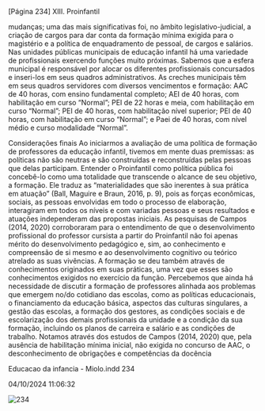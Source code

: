 [Página 234]
XIII. Proinfantil

mudanças; uma das mais significativas foi, no âmbito legislativo-judicial, a criação de cargos para dar conta da formação mínima exigida
para o magistério e a política de enquadramento de pessoal, de cargos
e salários. Nas unidades públicas municipais de educação infantil há
uma variedade de profissionais exercendo funções muito próximas.
Sabemos que a esfera municipal é responsável por alocar os diferentes
profissionais concursados e inseri-los em seus quadros administrativos.
As creches municipais têm em seus quadros servidores com diversos
vencimentos e formação: AAC de 40 horas, com ensino fundamental
completo; AEI de 40 horas, com habilitação em curso “Normal”; PEI de
22 horas e meia, com habilitação em curso “Normal”; PEI de 40 horas,
com habilitação nível superior; PEI de 40 horas, com habilitação em
curso “Normal”; e Paei de 40 horas, com nível médio e curso modalidade “Normal”.

Considerações finais
Ao iniciarmos a avaliação de uma política de formação de professores
da educação infantil, tivemos em mente duas premissas: as políticas
não são neutras e são construídas e reconstruídas pelas pessoas que
delas participam. Entender o Proinfantil como política pública foi concebê-lo como uma totalidade que transcende o alcance de seu objetivo, a formação. Ele traduz as “materialidades que são inerentes à
sua prática em atuação” (Ball, Maguire e Braun, 2016, p. 9), pois as
forças econômicas, sociais, as pessoas envolvidas em todo o processo
de elaboração, interagiram em todos os níveis e com variadas pessoas
e seus resultados e atuações independeram das propostas iniciais.
As pesquisas de Campos (2014, 2020) corroboraram para o entendimento de que o desenvolvimento profissional do professor cursista
a partir do Proinfantil não foi apenas mérito do desenvolvimento pedagógico e, sim, ao conhecimento e compreensão de si mesmo e ao
desenvolvimento cognitivo ou teórico atrelado as suas vivências. A formação se deu também através de conhecimentos originados em suas
práticas, uma vez que esses são conhecimentos exigidos no exercício
da função.
Percebemos que ainda há necessidade de discutir a formação de
professores alinhada aos problemas que emergem no/do cotidiano das
escolas, como as políticas educacionais, o financiamento da educação
básica, aspectos das culturas singulares, a gestão das escolas, a formação dos gestores, as condições sociais e de escolarização dos demais
profissionais da unidade e a condição da sua formação, incluindo os
planos de carreira e salário e as condições de trabalho.
Notamos através dos estudos de Campos (2014, 2020) que, pela
ausência de habilitação mínima inicial, não exigida no concurso de
AAC, o desconhecimento de obrigações e competências da docência


Educacao da infancia - Miolo.indd 234

04/10/2024 11:06:32

![234](./img/page_234-01.jpg)
